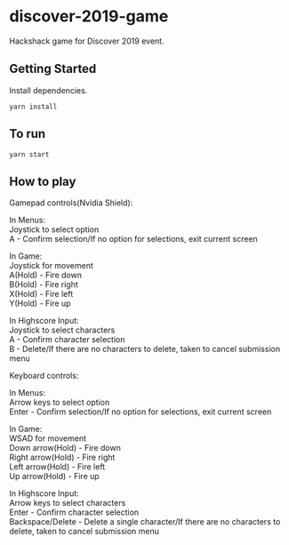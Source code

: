 # discover-2019-game
Hackshack game for Discover 2019 event.

## Getting Started
Install dependencies.

```
yarn install
```

## To run

```
yarn start
```

## How to play

Gamepad controls(Nvidia Shield):

In Menus:  
Joystick to select option  
A - Confirm selection/If no option for selections, exit current screen  

In Game:  
Joystick for movement  
A(Hold) - Fire down  
B(Hold) - Fire right  
X(Hold) - Fire left  
Y(Hold) - Fire up  

In Highscore Input:  
Joystick to select characters  
A - Confirm character selection  
B - Delete/If there are no characters to delete, taken to cancel submission menu  

Keyboard controls:  

In Menus:  
Arrow keys to select option  
Enter - Confirm selection/If no option for selections, exit current screen  

In Game:  
WSAD for movement  
Down arrow(Hold) - Fire down  
Right arrow(Hold) - Fire right  
Left arrow(Hold) - Fire left  
Up arrow(Hold) - Fire up  

In Highscore Input:  
Arrow keys to select characters  
Enter - Confirm character selection  
Backspace/Delete - Delete a single character/If there are no characters to delete, taken to cancel submission menu  